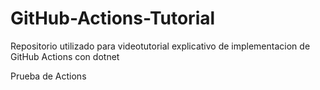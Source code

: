 # GitHub-Actions-Tutorial
Repositorio utilizado para videotutorial explicativo de implementacion de GitHub Actions con dotnet


Prueba de Actions
